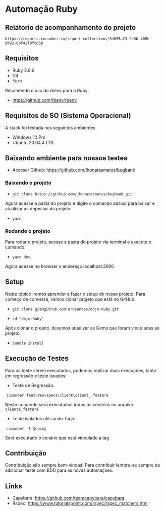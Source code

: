 # Automação Ruby


## Relátorio de acompanhamento do projeto
`https://reports.cucumber.io/report-collections/3d895a23-2e3b-405b-8b92-8bf42f9fc659`

## Requisitos
-   Ruby 2.6.6
-   Git
-   Yarn

Recomendo o uso do rbenv para o Ruby:
-   https://github.com/rbenv/rbenv

## Requisitos de SO (Sistema Operacional)

A stack foi testada nos seguintes ambientes:

-   Windows 10 Pro
-   Ubuntu 20.04.4 LTS


## Baixando ambiente para nossos testes

-   Acessar Github: https://github.com/jhonatasmatos/bugbank

### Baixando o projeto
-   `git clone https://github.com/jhonatasmatos/bugbank.git`

Agora acesse a pasta do projeto e digite o comando abaixo para baixar e atualizar as depecias do projeto.

-   `yarn`

### Rodando o projeto

Para rodar o projeto, acesse a pasta do projeto via terminal e execute o comando:
-   `yarn dev`

Agora acesse no browser o endereço localhost:3000


## Setup

Neste tópico iremos aprender a fazer o setup do nosso projeto.
Para começo de conversa, vamos clonar projeto que está no GitHub.

-   `git clone git@github.com:urdsantos/dojo-Ruby.git`

-   `cd "dojo-Ruby"`

Após clonar o projeto, devemos atualizar as Gems que foram vinculadas ao projeto.

-   `bundle install`

## Execução de Testes

Para os teste serem executados, podemos realizar duas execuções, tanto em regressão e teste isoados:

- Teste de Regressão:

​     `cucumber features\specs\client\client_.feature`

Neste comando será executados todos os cenários no arquivo `cliente_feature`

- Teste isolados utilizando Tags:

​    `cucumber -t @doing`

Será executado o cenário que está vinculado a tag

## Contribuição

Contribuição são sempre bem-vindas! Para contribuir lembre-se sempre de adicionar teste com BDD para as novas automações.

## Links

-   Capybara: https://github.com/teamcapybara/capybara 
-   Rspec: https://www.tutorialspoint.com/rspec/rspec_matchers.htm